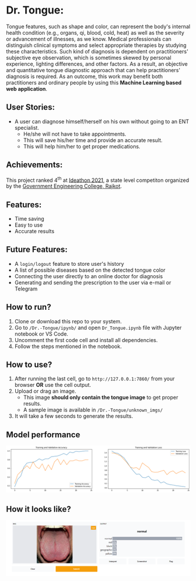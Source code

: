 # Dr. Tongue:

Tongue features, such as shape and color, can represent the body's internal health condition (e.g., organs, qi, blood, cold, heat) as well as the severity or advancement of illnesses, as we know. Medical professionals can distinguish clinical symptoms and select appropriate therapies by studying these characteristics. Such kind of diagnosis is dependent on practitioners' subjective eye observation, which is sometimes skewed by personal experience, lighting differences, and other factors. As a result, an objective and quantitative tongue diagnostic approach that can help practitioners' diagnosis is required. As an outcome, this work may benefit both practitioners and ordinary people by using this **Machine Learning based web application**.


## User Stories:

- A user can diagnose himself/herself on his own without going to an ENT specialist.
  - He/she will not have to take appointments.
  - This will save his/her time and provide an accurate result.
  - This will help him/her to get proper medications.

## Achievements:

This project ranked 4<sup>th</sup> at [Ideathon 2021](https://sites.google.com/gecrajkot.ac.in/ideathon-2020/), a state level competiton organized by the [Government Engineering College, Rajkot](http://www.gecrj.cteguj.in/).


## Features:

- Time saving
- Easy to use
- Accurate results


## Future Features:

- A `login/logout` feature to store user's history
- A list of possible diseases based on the detected tongue color
- Connecting the user directly to an online doctor for diagnosis
- Generating and sending the prescription to the user via e-mail or Telegram


## How to run?

1. Clone or download this repo to your system.
2. Go to `/Dr.-Tongue/ipynb/` and open `Dr_Tongue.ipynb` file with Jupyter notebook or VS Code.
3. Uncomment the first code cell and install all dependencies.
4. Follow the steps mentioned in the notebook.


## How to use?

1. After running the last cell, go to `http://127.0.0.1:7860/` from your browser **OR** use the cell output.
2. Upload or drag an image.
    - This image **should only contain the tongue image** to get proper results.
    - A sample image is available in `/Dr.-Tongue/unknown_imgs/`
3. It will take a few seconds to generate the results.


## Model performance

![Model Performance](https://github.com/HarshShroff/Dr.-Tongue/blob/master/Performance.png)


## How it looks like?

![Output](https://github.com/HarshShroff/Dr.-Tongue/blob/master/Appearance.png)

